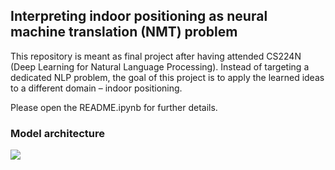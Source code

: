 ## Interpreting indoor positioning as neural machine translation (NMT) problem

This repository is meant as final project after having attended CS224N (Deep Learning for Natural Language Processing).
Instead of targeting a dedicated NLP problem, the goal of this project is to apply the learned ideas to a different domain – indoor positioning.

Please open the README.ipynb for further details.

### Model architecture
![](/Users/laskama/PycharmProjects/NMTindoorLoc/img/model_architecture.png)
